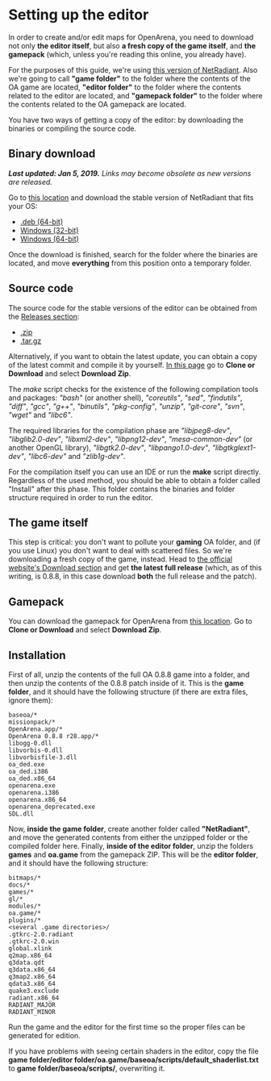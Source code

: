 # Setting up the editor

In order to create and/or edit maps for OpenArena, you need to download not only **the editor itself**, but also **a fresh copy of the game itself**, and **the gamepack** (which, unless you're reading this online, you already have).

For the purposes of this guide, we're using [this version of NetRadiant](https://github.com/garux/netradiant-custom). Also we're going to call **"game folder"** to the folder where the contents of the OA game are located, **"editor folder"** to the folder where the contents related to the editor are located, and **"gamepack folder"** to the folder where the contents related to the OA gamepack are located.

You have two ways of getting a copy of the editor: by downloading the binaries or compiling the source code.

## Binary download

_**Last updated: Jan 5, 2019.** Links may become obsolete as new versions are released._

Go to [this location](https://github.com/Garux/netradiant-custom/releases) and download the stable version of NetRadiant that fits your OS:

* [.deb (64-bit)](https://github.com/Garux/netradiant-custom/releases/download/20181213/netradiant-custom-ubuntu-18-04-x86_64.7z)
* [Windows (32-bit)](https://goo.gl/UyXRUJ)
* [Windows (64-bit)](https://goo.gl/gBQSGC)

Once the download is finished, search for the folder where the binaries are located, and move **everything** from this position onto a temporary folder.

## Source code

The source code for the stable versions of the editor can be obtained from the [Releases section](https://github.com/Garux/netradiant-custom/releases):

* [.zip](https://github.com/Garux/netradiant-custom/archive/20181213.zip)
* [.tar.gz](https://github.com/Garux/netradiant-custom/archive/20181213.tar.gz)

Alternatively, if you want to obtain the latest update, you can obtain a copy of the latest commit and compile it by yourself. [In this page](https://github.com/garux/netradiant-custom) go to **Clone or Download** and select **Download Zip**.

The _make_ script checks for the existence of the following compilation tools and packages:  _"bash"_ (or another shell), _"coreutils"_, _"sed"_, _"findutils"_, _"diff"_, _"gcc"_, _"g++"_, _"binutils"_, _"pkg-config"_, _"unzip"_, _"git-core"_, _"svn"_, _"wget"_ and _"libc6"_.

The required libraries for the compilation phase are _"libjpeg8-dev"_, _"libglib2.0-dev"_, _"libxml2-dev"_, _"libpng12-dev"_, _"mesa-common-dev"_ (or another OpenGL library), _"libgtk2.0-dev"_, _"libpango1.0-dev"_, _"libgtkglext1-dev"_, _"libc6-dev"_ and _"zlib1g-dev"_.

For the compilation itself you can use an IDE or run the **make** script directly. Regardless of the used method, you should be able to obtain a folder called "Install" after this phase. This folder contains the binaries and folder structure required in order to run the editor.

## The game itself

This step is critical: you don't want to pollute your **gaming** OA folder, and (if you use Linux) you don't want to deal with scattered files. So we're downloading a fresh copy of the game, instead. Head to [the official website's Download section](http://openarena.ws/download.php) and get **the latest full release** (which, as of this writing, is 0.8.8, in this case download **both** the full release and the patch).

## Gamepack

You can download the gamepack for OpenArena from [this location](https://github.com/NeonKnightOA/oagamepack/). Go to **Clone or Download** and select **Download Zip**.

## Installation

First of all, unzip the contents of the full OA 0.8.8 game into a folder, and then unzip the contents of the 0.8.8 patch inside of it. This is the **game folder**, and it should have the following structure (if there are extra files, ignore them):

```
baseoa/*
missionpack/*
OpenArena.app/*
OpenArena 0.8.8 r28.app/*
libogg-0.dll
libvorbis-0.dll
libvorbisfile-3.dll
oa_ded.exe
oa_ded.i386
oa_ded.x86_64
openarena.exe
openarena.i386
openarena.x86_64
openarena_deprecated.exe
SDL.dll
```

Now, **inside the game folder**, create another folder called **"NetRadiant"**, and move the generated contents from either the unzipped folder or the compiled folder here. Finally, **inside of the editor folder**, unzip the folders **games** and **oa.game** from the gamepack ZIP. This will be the **editor folder**, and it should have the following structure:

```
bitmaps/*
docs/*
games/*
gl/*
modules/*
oa.game/*
plugins/*
<several .game directories>/
.gtkrc-2.0.radiant
.gtkrc-2.0.win
global.xlink
q2map.x86_64
q3data.qdt
q3data.x86_64
q3map2.x86_64
qdata3.x86_64
quake3.exclude
radiant.x86_64
RADIANT_MAJOR
RADIANT_MINOR
```

Run the game and the editor for the first time so the proper files can be generated for edition.

If you have problems with seeing certain shaders in the editor, copy the file **game folder/editor folder/oa.game/baseoa/scripts/default_shaderlist.txt** to **game folder/baseoa/scripts/**, overwriting it.